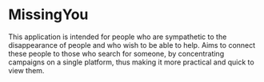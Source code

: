 # MissingYou
This application is intended for people who are sympathetic to the disappearance of people and who wish to be able to help. Aims to connect these people to those who search for someone, by concentrating campaigns on a single platform, thus making it more practical and quick to view them.
